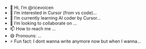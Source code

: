 - 👋 Hi, I’m @ricevoicen
- 👀 I’m interested in Cursor (from vs code)...
- 🌱 I’m currently learning AI coder by Cursor...
- 💞️ I’m looking to collaborate on ...
- 📫 How to reach me ...
- 😄 Pronouns: ...
- ⚡ Fun fact: I dont wanna write anymore now but when I wanna...

<!---
ricevoicen/ricevoicen is a ✨ special ✨ repository because its `README.md` (this file) appears on your GitHub profile.
You can click the Preview link to take a look at your changes.
--->
